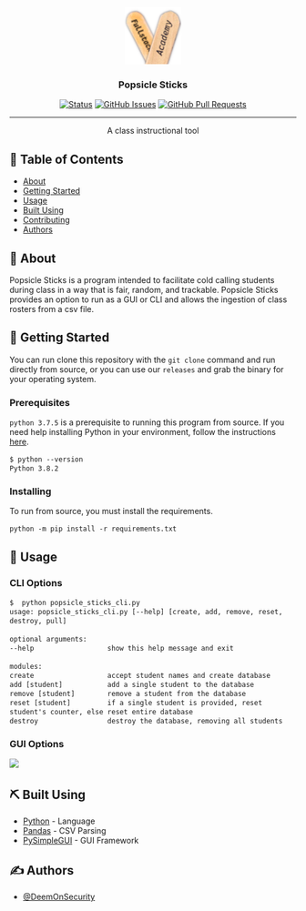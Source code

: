 <p align="center">
  <a href="" rel="noopener">
 <img width=100px height=100px src="./assets/PSLogo.png" alt="Project logo"></a>
</p>

<h3 align="center">Popsicle Sticks</h3>

<div align="center">

[![Status](https://img.shields.io/badge/status-active-success.svg)]()
[![GitHub Issues](https://img.shields.io/github/issues/fullstackacademy/FullStackAcademy/popsicle-sticks.svg)](https://github.com/FullStackAcademy/popsicle-sticks/issues)
[![GitHub Pull Requests](https://img.shields.io/github/issues-pr/FullStackAcademy/popsicle-sticks.svg)](https://github.com/FullStackAcademy/popsicle-sticks/pulls)

</div>

---

<p align="center"> A class instructional tool
    <br>
</p>

## 📝 Table of Contents

- [About](#about)
- [Getting Started](#getting_started)
- [Usage](#usage)
- [Built Using](#built_using)
- [Contributing](./CONTRIBUTING.md)
- [Authors](#authors)

## 🧐 About <a name = "about"></a>

Popsicle Sticks is a program intended to facilitate cold calling students during class in a way that is fair, random, and trackable. Popsicle Sticks provides an option to run as a GUI or CLI and allows the ingestion of class rosters from a csv file.

## 🏁 Getting Started <a name = "getting_started"></a>

You can run clone this repository with the `git clone` command and run directly from source, or you can use our `releases` and grab the binary for your operating system.

### Prerequisites

`python 3.7.5` is a prerequisite to running this program from source. If you need help installing Python in your environment, follow the instructions [here](https://docs.Python.org/3/using/windows.html).

```
$ python --version
Python 3.8.2
```

### Installing

To run from source, you must install the requirements.

```
python -m pip install -r requirements.txt
```


## 🎈 Usage <a name="usage"></a>

### CLI Options
```console
$  python popsicle_sticks_cli.py
usage: popsicle_sticks_cli.py [--help] [create, add, remove, reset, destroy, pull]

optional arguments:
--help                  show this help message and exit

modules:
create                  accept student names and create database
add [student]           add a single student to the database
remove [student]        remove a student from the database
reset [student]         if a single student is provided, reset student's counter, else reset entire database
destroy                 destroy the database, removing all students
```

### GUI Options

![](./assets/PopsicleSticksDemo.gif)

## ⛏️ Built Using <a name = "built_using"></a>

- [Python](https://www.Python.org/) - Language
- [Pandas](https://pandas.pydata.org) - CSV Parsing
- [PySimpleGUI](https://github.com/PySimpleGUI/PySimpleGUI) - GUI Framework

## ✍️ Authors <a name = "authors"></a>

- [@DeemOnSecurity](https://github.com/DeemOnSecurity)
